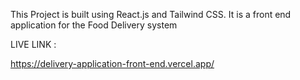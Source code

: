 This Project is built using React.js and Tailwind CSS.
It is a front end application for the Food Delivery system 


LIVE LINK :

https://delivery-application-front-end.vercel.app/
